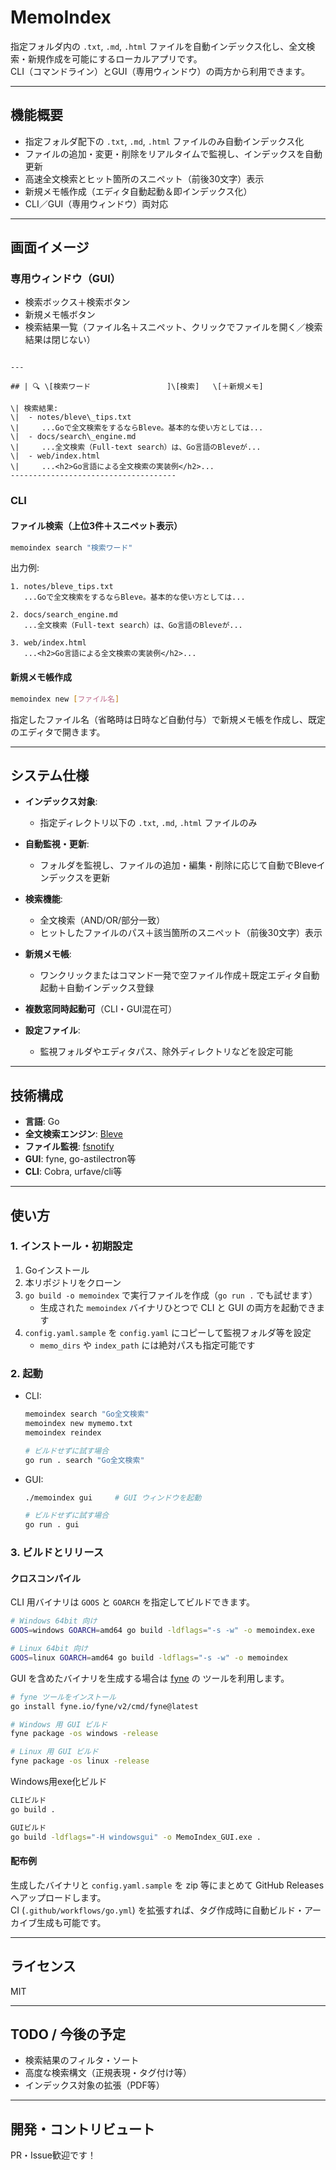 # MemoIndex

指定フォルダ内の `.txt`, `.md`, `.html` ファイルを自動インデックス化し、全文検索・新規作成を可能にするローカルアプリです。  
CLI（コマンドライン）とGUI（専用ウィンドウ）の両方から利用できます。

---

## 機能概要

- 指定フォルダ配下の `.txt`, `.md`, `.html` ファイルのみ自動インデックス化
- ファイルの追加・変更・削除をリアルタイムで監視し、インデックスを自動更新
- 高速全文検索とヒット箇所のスニペット（前後30文字）表示
- 新規メモ帳作成（エディタ自動起動＆即インデックス化）
- CLI／GUI（専用ウィンドウ）両対応

---

## 画面イメージ

### 専用ウィンドウ（GUI）

- 検索ボックス＋検索ボタン
- 新規メモ帳ボタン
- 検索結果一覧（ファイル名＋スニペット、クリックでファイルを開く／検索結果は閉じない）

```

---

## | 🔍 \[検索ワード                 ]\[検索]   \[＋新規メモ]

\| 検索結果:
\|  - notes/bleve\_tips.txt
\|     ...Goで全文検索をするならBleve。基本的な使い方としては...
\|  - docs/search\_engine.md
\|     ...全文検索（Full-text search）は、Go言語のBleveが...
\|  - web/index.html
\|     ...<h2>Go言語による全文検索の実装例</h2>...
-------------------------------------

````

### CLI

#### ファイル検索（上位3件＋スニペット表示）

```bash
memoindex search "検索ワード"
````

出力例:

```
1. notes/bleve_tips.txt
   ...Goで全文検索をするならBleve。基本的な使い方としては...

2. docs/search_engine.md
   ...全文検索（Full-text search）は、Go言語のBleveが...

3. web/index.html
   ...<h2>Go言語による全文検索の実装例</h2>...
```

#### 新規メモ帳作成

```bash
memoindex new [ファイル名]
```

指定したファイル名（省略時は日時など自動付与）で新規メモ帳を作成し、既定のエディタで開きます。

---

## システム仕様

* **インデックス対象**:

  * 指定ディレクトリ以下の `.txt`, `.md`, `.html` ファイルのみ
* **自動監視・更新**:

  * フォルダを監視し、ファイルの追加・編集・削除に応じて自動でBleveインデックスを更新
* **検索機能**:

  * 全文検索（AND/OR/部分一致）
  * ヒットしたファイルのパス＋該当箇所のスニペット（前後30文字）表示
* **新規メモ帳**:

  * ワンクリックまたはコマンド一発で空ファイル作成＋既定エディタ自動起動＋自動インデックス登録
* **複数窓同時起動可**（CLI・GUI混在可）
* **設定ファイル**:

  * 監視フォルダやエディタパス、除外ディレクトリなどを設定可能

---

## 技術構成

* **言語**: Go
* **全文検索エンジン**: [Bleve](https://github.com/blevesearch/bleve)
* **ファイル監視**: [fsnotify](https://github.com/fsnotify/fsnotify)
* **GUI**: fyne, go-astilectron等
* **CLI**: Cobra, urfave/cli等

---

## 使い方

### 1. インストール・初期設定

1. Goインストール
2. 本リポジトリをクローン
3. `go build -o memoindex` で実行ファイルを作成（`go run .` でも試せます）
   - 生成された `memoindex` バイナリひとつで CLI と GUI の両方を起動できます
4. `config.yaml.sample` を `config.yaml` にコピーして監視フォルダ等を設定
   - `memo_dirs` や `index_path` には絶対パスも指定可能です

### 2. 起動

* CLI:

  ```bash
  memoindex search "Go全文検索"
  memoindex new mymemo.txt
  memoindex reindex
  
  # ビルドせずに試す場合
  go run . search "Go全文検索"
  ```
* GUI:

  ```bash
  ./memoindex gui     # GUI ウィンドウを起動
  
  # ビルドせずに試す場合
  go run . gui
  ```

### 3. ビルドとリリース

#### クロスコンパイル

CLI 用バイナリは `GOOS` と `GOARCH` を指定してビルドできます。

```bash
# Windows 64bit 向け
GOOS=windows GOARCH=amd64 go build -ldflags="-s -w" -o memoindex.exe

# Linux 64bit 向け
GOOS=linux GOARCH=amd64 go build -ldflags="-s -w" -o memoindex
```

GUI を含めたバイナリを生成する場合は [fyne](https://github.com/fyne-io/fyne) の
ツールを利用します。

```bash
# fyne ツールをインストール
go install fyne.io/fyne/v2/cmd/fyne@latest

# Windows 用 GUI ビルド
fyne package -os windows -release

# Linux 用 GUI ビルド
fyne package -os linux -release
```

Windows用exe化ビルド
```bash
CLIビルド
go build .

GUIビルド
go build -ldflags="-H windowsgui" -o MemoIndex_GUI.exe .
```

#### 配布例

生成したバイナリと `config.yaml.sample` を zip 等にまとめて GitHub Releases へアップロードします。  
CI (`.github/workflows/go.yml`) を拡張すれば、タグ作成時に自動ビルド・アーカイブ生成も可能です。

---

## ライセンス

MIT

---

## TODO / 今後の予定

* 検索結果のフィルタ・ソート
* 高度な検索構文（正規表現・タグ付け等）
* インデックス対象の拡張（PDF等）

---

## 開発・コントリビュート

PR・Issue歓迎です！
